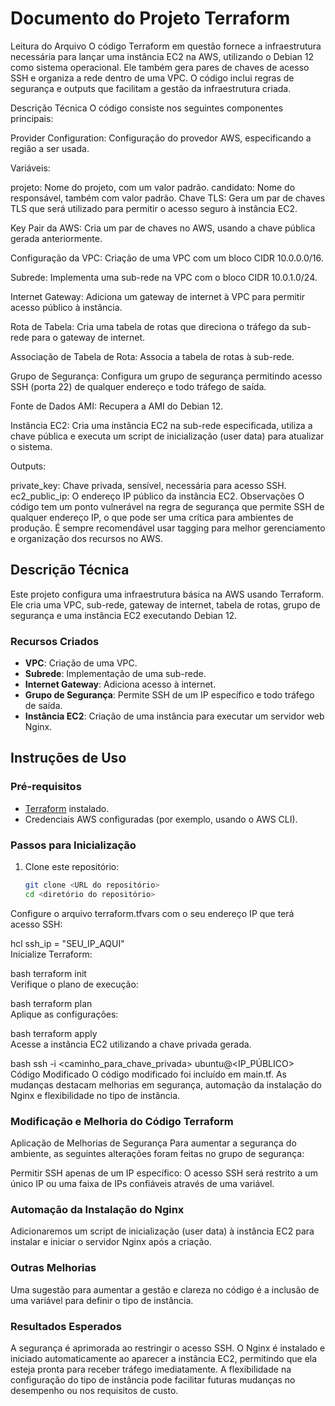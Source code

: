 # Documento do Projeto Terraform 
Leitura do Arquivo
O código Terraform em questão fornece a infraestrutura necessária para lançar uma instância EC2 na AWS, utilizando o Debian 12 como sistema operacional. Ele também gera pares de chaves de acesso SSH e organiza a rede dentro de uma VPC. O código inclui regras de segurança e outputs que facilitam a gestão da infraestrutura criada.

Descrição Técnica
O código consiste nos seguintes componentes principais:

Provider Configuration: Configuração do provedor AWS, especificando a região a ser usada.

Variáveis:

projeto: Nome do projeto, com um valor padrão.
candidato: Nome do responsável, também com valor padrão.
Chave TLS: Gera um par de chaves TLS que será utilizado para permitir o acesso seguro à instância EC2.

Key Pair da AWS: Cria um par de chaves no AWS, usando a chave pública gerada anteriormente.

Configuração da VPC: Criação de uma VPC com um bloco CIDR 10.0.0.0/16.

Subrede: Implementa uma sub-rede na VPC com o bloco CIDR 10.0.1.0/24.

Internet Gateway: Adiciona um gateway de internet à VPC para permitir acesso público à instância.

Rota de Tabela: Cria uma tabela de rotas que direciona o tráfego da sub-rede para o gateway de internet.

Associação de Tabela de Rota: Associa a tabela de rotas à sub-rede.

Grupo de Segurança: Configura um grupo de segurança permitindo acesso SSH (porta 22) de qualquer endereço e todo tráfego de saída.

Fonte de Dados AMI: Recupera a AMI do Debian 12.

Instância EC2: Cria uma instância EC2 na sub-rede especificada, utiliza a chave pública e executa um script de inicialização (user data) para atualizar o sistema.

Outputs:

private_key: Chave privada, sensível, necessária para acesso SSH.
ec2_public_ip: O endereço IP público da instância EC2.
Observações
O código tem um ponto vulnerável na regra de segurança que permite SSH de qualquer endereço IP, o que pode ser uma crítica para ambientes de produção.
É sempre recomendável usar tagging para melhor gerenciamento e organização dos recursos no AWS.

## Descrição Técnica  
Este projeto configura uma infraestrutura básica na AWS usando Terraform. Ele cria uma VPC, sub-rede, gateway de internet, tabela de rotas, grupo de segurança e uma instância EC2 executando Debian 12.  

### Recursos Criados  
- **VPC**: Criação de uma VPC.  
- **Subrede**: Implementação de uma sub-rede.  
- **Internet Gateway**: Adiciona acesso à internet.  
- **Grupo de Segurança**: Permite SSH de um IP específico e todo tráfego de saída.  
- **Instância EC2**: Criação de uma instância para executar um servidor web Nginx.  

## Instruções de Uso  

### Pré-requisitos  
- [Terraform](https://www.terraform.io/downloads.html) instalado.  
- Credenciais AWS configuradas (por exemplo, usando o AWS CLI).  

### Passos para Inicialização  
1. Clone este repositório:  
   ```bash  
   git clone <URL do repositório>  
   cd <diretório do repositório> 
   
Configure o arquivo terraform.tfvars com o seu endereço IP que terá acesso SSH:

hcl
ssh_ip = "SEU_IP_AQUI"  
Inicialize Terraform:

bash
terraform init  
Verifique o plano de execução:

bash
terraform plan  
Aplique as configurações:

bash
terraform apply  
Acesse a instância EC2 utilizando a chave privada gerada.

bash
ssh -i <caminho_para_chave_privada> ubuntu@<IP_PÚBLICO>  
Código Modificado
O código modificado foi incluído em main.tf. As mudanças destacam melhorias em segurança, automação da instalação do Nginx e flexibilidade no tipo de instância. 

### Modificação e Melhoria do Código Terraform
Aplicação de Melhorias de Segurança
Para aumentar a segurança do ambiente, as seguintes alterações foram feitas no grupo de segurança:

Permitir SSH apenas de um IP específico: O acesso SSH será restrito a um único IP ou uma faixa de IPs confiáveis através de uma variável. 

### Automação da Instalação do Nginx
Adicionaremos um script de inicialização (user data) à instância EC2 para instalar e iniciar o servidor Nginx após a criação.

### Outras Melhorias
Uma sugestão para aumentar a gestão e clareza no código é a inclusão de uma variável para definir o tipo de instância.

### Resultados Esperados
A segurança é aprimorada ao restringir o acesso SSH.
O Nginx é instalado e iniciado automaticamente ao aparecer a instância EC2, permitindo que ela esteja pronta para receber tráfego imediatamente.
A flexibilidade na configuração do tipo de instância pode facilitar futuras mudanças no desempenho ou nos requisitos de custo.
